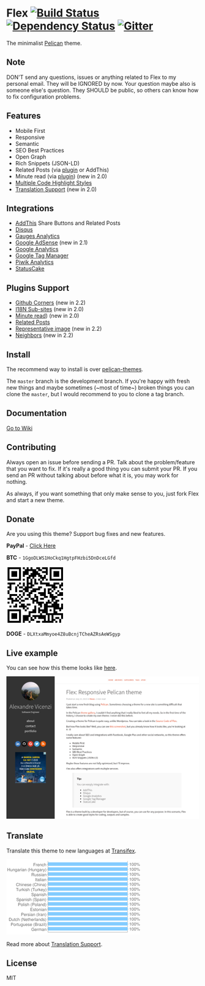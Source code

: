 # Flex [![Build Status](https://travis-ci.org/alexandrevicenzi/Flex.svg?branch=master)](https://travis-ci.org/alexandrevicenzi/Flex) [![Dependency Status](https://david-dm.org/alexandrevicenzi/Flex.svg)](https://david-dm.org/alexandrevicenzi/Flex) [![Gitter](https://badges.gitter.im/Join%20Chat.svg)](https://gitter.im/alexandre-vicenzi/flex?utm_source=badge&utm_medium=badge&utm_campaign=pr-badge)

The minimalist [Pelican](http://blog.getpelican.com/) theme.

## Note

DON'T send any questions, issues or anything related to Flex to my personal email. They will be IGNORED by now. Your question maybe also is someone else's question. They SHOULD be public, so others can know how to fix configuration problems.

## Features

- Mobile First
- Responsive
- Semantic
- SEO Best Practices
- Open Graph
- Rich Snippets (JSON-LD)
- Related Posts (via [plugin](https://github.com/getpelican/pelican-plugins/tree/master/related_posts) or AddThis)
- Minute read (via [plugin](https://github.com/getpelican/pelican-plugins/tree/master/post_stats)) (new in 2.0)
- [Multiple Code Highlight Styles](https://github.com/alexandrevicenzi/Flex/wiki/Code-Highlight)
- [Translation Support](https://github.com/alexandrevicenzi/Flex/wiki/Translations) (new in 2.0)

## Integrations

- [AddThis](http://www.addthis.com/) Share Buttons and Related Posts
- [Disqus](https://disqus.com/)
- [Gauges Analytics](http://get.gaug.es/)
- [Google AdSense](https://www.google.com.br/adsense/start/) (new in 2.1)
- [Google Analytics](https://www.google.com/analytics/web/)
- [Google Tag Manager](https://www.google.com/tagmanager/)
- [Piwik Analytics](http://piwik.org/)
- [StatusCake](https://www.statuscake.com/)

## Plugins Support

- [Github Corners](https://github.com/tholman/github-corners) (new in 2.2)
- [I18N Sub-sites](https://github.com/getpelican/pelican-plugins/tree/master/i18n_subsites) (new in 2.0)
- [Minute read](https://github.com/getpelican/pelican-plugins/tree/master/post_stats)) (new in 2.0)
- [Related Posts](https://github.com/getpelican/pelican-plugins/tree/master/related_posts)
- [Representative image](https://github.com/getpelican/pelican-plugins/tree/master/representative_image) (new in 2.2)
- [Neighbors](https://github.com/getpelican/pelican-plugins/tree/master/neighbors) (new in 2.2)

## Install

The recommend way to install is over [pelican-themes](https://github.com/getpelican/pelican-themes).

The `master` branch is the development branch. If you're happy with fresh new things and maybe sometimes (~most of time~) broken things you can clone the `master`, but I would recommend to you to clone a tag branch.

## Documentation

[Go to Wiki](https://github.com/alexandrevicenzi/Flex/wiki)

## Contributing

Always open an issue before sending a PR. Talk about the problem/feature that you want to fix. If it's really a good thing you can submit your PR. If you send an PR without talking about before what it is, you may work for nothing.

As always, if you want something that only make sense to you, just fork Flex and start a new theme.

## Donate

Are you using this theme? Support bug fixes and new features.

**PayPal** - [Click Here](http://bit.ly/flex-paypal)

**BTC** - `1GgoDLWS1HoCkq1HgtpFHzbi5DnDceLGfd`

![BTC](https://github.com/alexandrevicenzi/Flex/blob/master/btc.png)

**DOGE** - `DLXtxaMmyoe4Z8uBcnjTCheAZRsAeWSgyp`

## Live example

You can see how this theme looks like [here](https://blog.alexandrevicenzi.com/flex-pelican-theme.html).

![Screenshot](https://github.com/alexandrevicenzi/Flex/blob/master/screenshot.png)

## Translate

Translate this theme to new languages at [Transifex](https://www.transifex.com/alexandrevicenzi/flex-pelican/).

![Translations](https://github.com/alexandrevicenzi/Flex/blob/master/translation_chart.png)

Read more about [Translation Support](https://github.com/alexandrevicenzi/Flex/wiki/Translations).

## License

MIT
